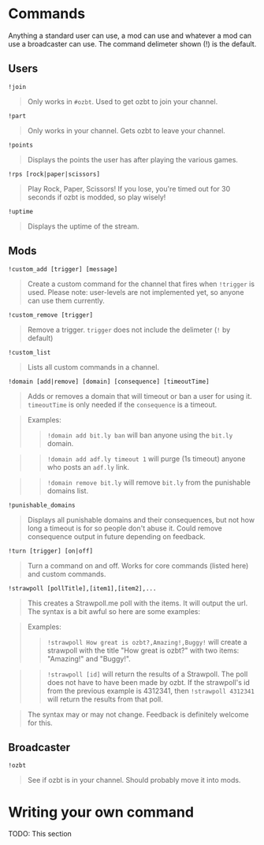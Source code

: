 # Commands #

Anything a standard user can use, a mod can use and whatever a mod can use a broadcaster can use. The command delimeter shown (!) is the default.

## Users ##

`!join`
> Only works in `#ozbt`. Used to get ozbt to join your channel.

`!part`
> Only works in your channel. Gets ozbt to leave your channel.

`!points`
> Displays the points the user has after playing the various games.

`!rps [rock|paper|scissors]`
> Play Rock, Paper, Scissors! If you lose, you're timed out for 30 seconds if ozbt is modded, so play wisely!

`!uptime`
> Displays the uptime of the stream.

## Mods ##

`!custom_add [trigger] [message]`
> Create a custom command for the channel that fires when `!trigger` is used. Please note: user-levels are not implemented yet, so anyone can use them currently.

`!custom_remove [trigger]`
> Remove a trigger. `trigger` does not include the delimeter (`!` by default)

`!custom_list`
> Lists all custom commands in a channel.

`!domain [add|remove] [domain] [consequence] [timeoutTime]`
> Adds or removes a domain that will timeout or ban a user for using it. `timeoutTime` is only needed if the `consequence` is a timeout.

> Examples:
>> `!domain add bit.ly ban` will ban anyone using the `bit.ly` domain.

>> `!domain add adf.ly timeout 1` will purge (1s timeout) anyone who posts an `adf.ly` link.

>> `!domain remove bit.ly` will remove `bit.ly` from the punishable domains list.

`!punishable_domains`
> Displays all punishable domains and their consequences, but not how long a timeout is for so people don't abuse it. Could remove consequence output in future depending on feedback.

`!turn [trigger] [on|off]`
> Turn a command on and off. Works for core commands (listed here) and custom commands.

`!strawpoll [pollTitle],[item1],[item2],...`
> This creates a Strawpoll.me poll with the items. It will output the url. The syntax is a bit awful so here are some examples:

> Examples:
>> `!strawpoll How great is ozbt?,Amazing!,Buggy!` will create a strawpoll with the title "How great is ozbt?" with two items: "Amazing!" and "Buggy!".

>> `!strawpoll [id]` will return the results of a Strawpoll. The poll does not have to have been made by ozbt. If the strawpoll's id from the previous example is 4312341, then `!strawpoll 4312341` will return the results from that poll.

> The syntax may or may not change. Feedback is definitely welcome for this.

## Broadcaster ##

`!ozbt`
> See if ozbt is in your channel. Should probably move it into mods.

# Writing your own command #

TODO: This section
